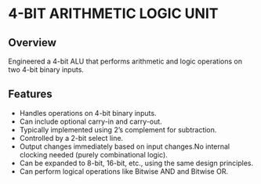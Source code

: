 # 4-BIT ARITHMETIC LOGIC UNIT
## Overview
Engineered a 4-bit ALU that performs arithmetic and logic operations on two 4-bit binary inputs.

## Features
- Handles operations on 4-bit binary inputs.
- Can include optional carry-in and carry-out.
- Typically implemented using 2’s complement for subtraction.
- Controlled by a 2-bit select line.
- Output changes immediately based on input changes.No internal clocking needed (purely combinational logic).
- Can be expanded to 8-bit, 16-bit, etc., using the same design principles.
- Can perform logical operations like Bitwise AND and Bitwise OR.

